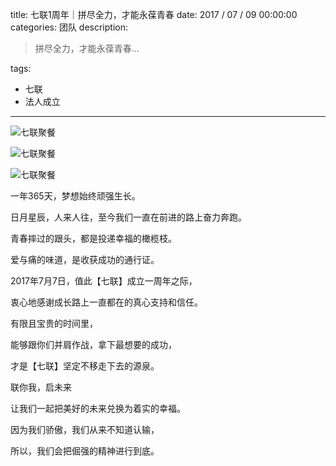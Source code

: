 title: 七联1周年｜拼尽全力，才能永葆青春
date: 2017 / 07 / 09 00:00:00
categories: 团队
description: <blockquote class="blockquote-center">拼尽全力，才能永葆青春...</blockquote>
tags: 
- 七联
- 法人成立

---

![七联聚餐](http://wx2.sinaimg.cn/mw690/a9a40e85gy1fhjos83kbzj23402c0x6r.jpg)

![七联聚餐](http://wx1.sinaimg.cn/mw690/a9a40e85gy1fhjos9aamcj20zk0qotad.jpg)

![七联聚餐](http://wx4.sinaimg.cn/mw690/a9a40e85gy1fhjos5fu5pj23402c04qr.jpg)

一年365天，梦想始终顽强生长。

日月星辰，人来人往，至今我们一直在前进的路上奋力奔跑。

青春摔过的跟头，都是投递幸福的橄榄枝。

爱与痛的味道，是收获成功的通行证。

2017年7月7日，值此【七联】成立一周年之际，

衷心地感谢成长路上一直都在的真心支持和信任。

有限且宝贵的时间里，

能够跟你们并肩作战，拿下最想要的成功，

才是【七联】坚定不移走下去的源泉。

联你我，启未来

让我们一起把美好的未来兑换为着实的幸福。

因为我们骄傲，我们从来不知道认输，

所以，我们会把倔强的精神进行到底。
